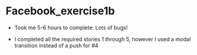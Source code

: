 Facebook_exercise1b
===================

* Took me 5-6 hours to complete: Lots of bugs!

* I completed all the required stories 1 through 5, however I used a modal transition instead of a push for #4

